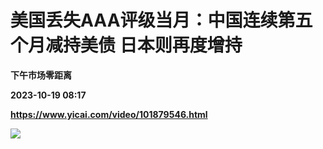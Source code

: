 # 美国丢失AAA评级当月：中国连续第五个月减持美债 日本则再度增持
**下午市场零距离**

**2023-10-19 08:17**

**https://www.yicai.com/video/101879546.html**

![](http://imgcdn.yicai.com/vms-new/2023/10/afacb34e-5063-45bb-9a85-fb219d075ece_7w5Y.jpg)
